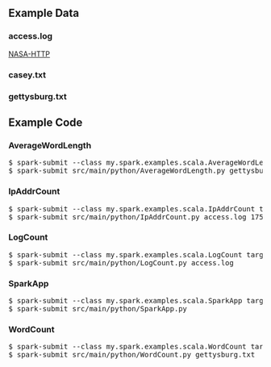 <h2>Example Data</h2>

<h3>access.log</h3>

<p><a href="http://ita.ee.lbl.gov/html/contrib/NASA-HTTP.html">NASA-HTTP</a></p>

<h3>casey.txt</h3>

<h3>gettysburg.txt</h3>

<h2>Example Code</h2>

<h3>AverageWordLength</h3>
<pre>
$ spark-submit --class my.spark.examples.scala.AverageWordLength target/my-spark-examples-1.0.jar gettysburg.txt
$ spark-submit src/main/python/AverageWordLength.py gettysburg.txt
</pre>

<h3>IpAddrCount</h3>
<pre>
$ spark-submit --class my.spark.examples.scala.IpAddrCount target/my-spark-examples-1.0.jar access.log 175.44.24.82
$ spark-submit src/main/python/IpAddrCount.py access.log 175.44.24.82
</pre>

<h3>LogCount</h3>
<pre>
$ spark-submit --class my.spark.examples.scala.LogCount target/my-spark-examples-1.0.jar access.log
$ spark-submit src/main/python/LogCount.py access.log
</pre>

<h3>SparkApp</h3>
<pre>
$ spark-submit --class my.spark.examples.scala.SparkApp target/my-spark-examples-1.0.jar
$ spark-submit src/main/python/SparkApp.py
</pre>

<h3>WordCount</h3>
<pre>
$ spark-submit --class my.spark.examples.scala.WordCount target/my-spark-examples-1.0.jar gettysburg.txt
$ spark-submit src/main/python/WordCount.py gettysburg.txt
</pre>
